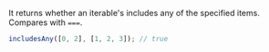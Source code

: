 It returns whether an iterable's includes any of the specified items. Compares with `===`.

```js
includesAny([0, 2], [1, 2, 3]); // true
```
